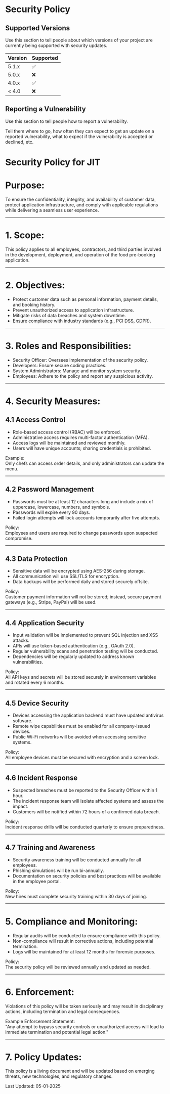 # Security Policy

## Supported Versions

Use this section to tell people about which versions of your project are
currently being supported with security updates.

| Version | Supported          |
| ------- | ------------------ |
| 5.1.x   | :white_check_mark: |
| 5.0.x   | :x:                |
| 4.0.x   | :white_check_mark: |
| < 4.0   | :x:                |

## Reporting a Vulnerability

Use this section to tell people how to report a vulnerability.

Tell them where to go, how often they can expect to get an update on a
reported vulnerability, what to expect if the vulnerability is accepted or
declined, etc.

# Security Policy for JIT

# Purpose:  
To ensure the confidentiality, integrity, and availability of customer data, protect application infrastructure, and comply with applicable regulations while delivering a seamless user experience.

---

# 1. Scope:  
This policy applies to all employees, contractors, and third parties involved in the development, deployment, and operation of the food pre-booking application.

---

# 2. Objectives:  
- Protect customer data such as personal information, payment details, and booking history.
- Prevent unauthorized access to application infrastructure.
- Mitigate risks of data breaches and system downtime.
- Ensure compliance with industry standards (e.g., PCI DSS, GDPR).

---

# 3. Roles and Responsibilities:  
- Security Officer: Oversees implementation of the security policy.
- Developers: Ensure secure coding practices.
- System Administrators: Manage and monitor system security.
- Employees: Adhere to the policy and report any suspicious activity.

---

# 4. Security Measures:

## 4.1 Access Control
- Role-based access control (RBAC) will be enforced.
- Administrative access requires multi-factor authentication (MFA).
- Access logs will be maintained and reviewed monthly.
- Users will have unique accounts; sharing credentials is prohibited.

Example:  
Only chefs can access order details, and only administrators can update the menu.

---

## 4.2 Password Management
- Passwords must be at least 12 characters long and include a mix of uppercase, lowercase, numbers, and symbols.
- Passwords will expire every 90 days.
- Failed login attempts will lock accounts temporarily after five attempts.

Policy:  
Employees and users are required to change passwords upon suspected compromise.

---

## 4.3 Data Protection
- Sensitive data will be encrypted using AES-256 during storage.
- All communication will use SSL/TLS for encryption.
- Data backups will be performed daily and stored securely offsite.

Policy:  
Customer payment information will not be stored; instead, secure payment gateways (e.g., Stripe, PayPal) will be used.

---

## 4.4 Application Security
- Input validation will be implemented to prevent SQL injection and XSS attacks.
- APIs will use token-based authentication (e.g., OAuth 2.0).
- Regular vulnerability scans and penetration testing will be conducted.
- Dependencies will be regularly updated to address known vulnerabilities.

Policy:  
All API keys and secrets will be stored securely in environment variables and rotated every 6 months.

---

## 4.5 Device Security
- Devices accessing the application backend must have updated antivirus software.
- Remote wipe capabilities must be enabled for all company-issued devices.
- Public Wi-Fi networks will be avoided when accessing sensitive systems.

Policy:  
All employee devices must be secured with encryption and a screen lock.

---

## 4.6 Incident Response
- Suspected breaches must be reported to the Security Officer within 1 hour.
- The incident response team will isolate affected systems and assess the impact.
- Customers will be notified within 72 hours of a confirmed data breach.

Policy:  
Incident response drills will be conducted quarterly to ensure preparedness.

---

## 4.7 Training and Awareness
- Security awareness training will be conducted annually for all employees.
- Phishing simulations will be run bi-annually.
- Documentation on security policies and best practices will be available in the employee portal.

Policy:  
New hires must complete security training within 30 days of joining.

---

# 5. Compliance and Monitoring:  
- Regular audits will be conducted to ensure compliance with this policy.
- Non-compliance will result in corrective actions, including potential termination.
- Logs will be maintained for at least 12 months for forensic purposes.

Policy:  
The security policy will be reviewed annually and updated as needed.

---

# 6. Enforcement:  
Violations of this policy will be taken seriously and may result in disciplinary actions, including termination and legal consequences.

Example Enforcement Statement:  
"Any attempt to bypass security controls or unauthorized access will lead to immediate termination and potential legal action."

---

# 7. Policy Updates:  
This policy is a living document and will be updated based on emerging threats, new technologies, and regulatory changes.

Last Updated: 05-01-2025

